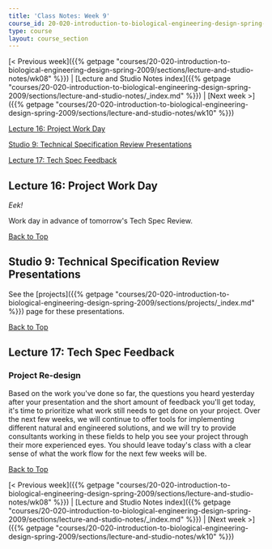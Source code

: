 ```yaml
---
title: 'Class Notes: Week 9'
course_id: 20-020-introduction-to-biological-engineering-design-spring-2009
type: course
layout: course_section
---
```

[< Previous week]({{% getpage "courses/20-020-introduction-to-biological-engineering-design-spring-2009/sections/lecture-and-studio-notes/wk08" %}}) | [Lecture and Studio Notes index]({{% getpage "courses/20-020-introduction-to-biological-engineering-design-spring-2009/sections/lecture-and-studio-notes/_index.md" %}}) | [Next week >]({{% getpage "courses/20-020-introduction-to-biological-engineering-design-spring-2009/sections/lecture-and-studio-notes/wk10" %}})

[Lecture 16: Project Work Day](#Lecture_16:_Project_work_day)

[Studio 9: Technical Specification Review Presentations](#Studio_9:_Technical_Specification_Review_Presentations)

[Lecture 17: Tech Spec Feedback](#Lecture_17:_Tech_spec_feedback)

Lecture 16: Project Work Day
----------------------------

_Eek!_

Work day in advance of tomorrow's Tech Spec Review.

[Back to Top](#Top)

Studio 9: Technical Specification Review Presentations
------------------------------------------------------

See the [projects]({{% getpage "courses/20-020-introduction-to-biological-engineering-design-spring-2009/sections/projects/_index.md" %}}) page for these presentations.

[Back to Top](#Top)

Lecture 17: Tech Spec Feedback
------------------------------

### Project Re-design

Based on the work you've done so far, the questions you heard yesterday after your presentation and the short amount of feedback you'll get today, it's time to prioritize what work still needs to get done on your project. Over the next few weeks, we will continue to offer tools for implementing different natural and engineered solutions, and we will try to provide consultants working in these fields to help you see your project through their more experienced eyes. You should leave today's class with a clear sense of what the work flow for the next few weeks will be.

[Back to Top](#Top)

[< Previous week]({{% getpage "courses/20-020-introduction-to-biological-engineering-design-spring-2009/sections/lecture-and-studio-notes/wk08" %}}) | [Lecture and Studio Notes index]({{% getpage "courses/20-020-introduction-to-biological-engineering-design-spring-2009/sections/lecture-and-studio-notes/_index.md" %}}) | [Next week >]({{% getpage "courses/20-020-introduction-to-biological-engineering-design-spring-2009/sections/lecture-and-studio-notes/wk10" %}})